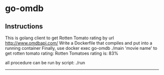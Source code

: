 # go-omdb

## Instructions
This is golang client to get  Rotten Tomato rating by url http://www.omdbapi.com/
Write a Dockerfile that compiles and put into a running container
Finally, use docker exec go-omdb ./main 'movie name' to get rotten tomato rating:
Rotten Tomatoes rating is: 83%

all procedure can be run by script: 
./run
  

-----
